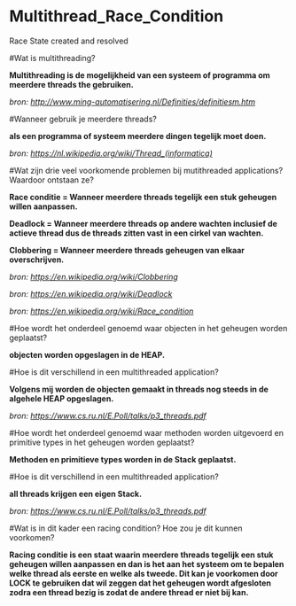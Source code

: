 # Multithread_Race_Condition
Race State created and resolved

#Wat is multithreading?

**Multithreading is de mogelijkheid van een systeem of programma om meerdere threads the gebruiken.**

*bron: http://www.ming-automatisering.nl/Definities/definitiesm.htm*

#Wanneer gebruik je meerdere threads?

**als een programma of systeem meerdere dingen tegelijk moet doen.**

*bron: https://nl.wikipedia.org/wiki/Thread_(informatica)*

#Wat zijn drie veel voorkomende problemen bij mutithreaded applications? Waardoor ontstaan ze?

**Race conditie = Wanneer meerdere threads tegelijk een stuk geheugen willen aanpassen.**

**Deadlock = Wanneer meerdere threads op andere wachten inclusief de actieve thread dus de threads zitten vast in een cirkel van wachten.** 

**Clobbering = Wanneer meerdere threads geheugen van elkaar overschrijven.**

*bron: https://en.wikipedia.org/wiki/Clobbering*

*bron: https://en.wikipedia.org/wiki/Deadlock*

*bron: https://en.wikipedia.org/wiki/Race_condition*


#Hoe wordt het onderdeel genoemd waar objecten in het geheugen worden geplaatst?

**objecten worden opgeslagen in de HEAP.**

#Hoe is dit verschillend in een multithreaded application?

**Volgens mij worden de objecten gemaakt in threads nog steeds in de algehele HEAP opgeslagen.**

*bron: https://www.cs.ru.nl/E.Poll/talks/p3_threads.pdf*

#Hoe wordt het onderdeel genoemd waar methoden worden uitgevoerd en primitive types in het geheugen worden geplaatst?

**Methoden en primitieve types worden in de Stack geplaatst.**

#Hoe is dit verschillend in een multithreaded application?

**all threads krijgen een eigen Stack.**

*bron: https://www.cs.ru.nl/E.Poll/talks/p3_threads.pdf*


#Wat is in dit kader een racing condition? Hoe zou je dit kunnen voorkomen?

**Racing conditie is een staat waarin meerdere threads tegelijk een stuk geheugen willen aanpassen en dan is het aan het systeem om te bepalen welke thread als eerste en welke als tweede.
Dit kan je voorkomen door LOCK te gebruiken dat wil zeggen dat het geheugen wordt afgesloten zodra een thread bezig is zodat de andere thread er niet bij kan.**